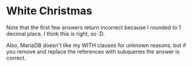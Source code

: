 # White Christmas

Note that the first few answers return incorrect because I rounded to 1 decimal place. I think this is right, so :D.

Also, MariaDB doesn't like my WITH clauses for unknown reasons, but if you remove and replace the references with subqueries the answer is correct.
